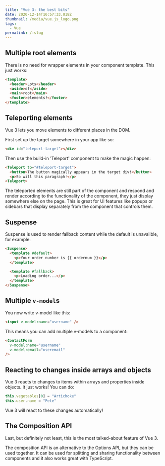 ```yaml
---
title: "Vue 3: the best bits"
date: 2020-12-14T10:57:33.018Z
thumbnail: /media/vue.js_logo.png
tags:
  - Vue
permalink: /:slug
---
```

## Multiple root elements

There is no need for wrapper elements in your component template. This just works:

```html
<template>
  <header>Lots</header>
  <aside>of</aside>
  <main>root</main>
  <footer>elements!</footer>
</template>
```

## Teleporting elements

Vue 3 lets you move elements to different places in the DOM.

First set up the target somewhere in your app like so:

```html
<div id="teleport-target"></div>
```

Then use the build-in 'Teleport' component to make the magic happen:

```html
<Teleport to="#teleport-target">
  <button>The button magically appears in the target div!</button>
  <p>So will this paragraph!</p>
<Teleport>
```
The teleported elements are still part of the component and respond and render according to the functionality of the component, they just display somewhere else on the page. This is great for UI features like popups or sidebars that display separately from the component that controls them.

## Suspense
Suspense is used to render fallback content while the default is unavailble, for example:

```html
<Suspense>
  <template #default>
    <p>Your order number is {{ ordernum }}</p>
  </template>

  <template #fallback>
    <p>Loading order...</p>
  </template>
</Suspense>
```

## Multiple `v-model`s

You now write v-model like this:

```html
<input v-model:name="username" />
```

This means you can add multiple v-models to a component:

```html
<ContactForm
  v-model:name="username"
  v-model:email="useremail"
/>
```
## Reacting to changes inside arrays and objects

Vue 3 reacts to changes to items within arrays and properties inside objects. It just works! You can do:

```js
this.vegetables[0] = "Artichoke"
this.user.name = "Pete"
```
Vue 3 will react to these changes automatically!

## The Composition API

Last, but definitely not least, this is the most talked-about feature of Vue 3. 

The composition API is an alternative to the Options API, but they can be used together. It can be used for splitting and sharing functionality between components and it also works great with TypeScript.


